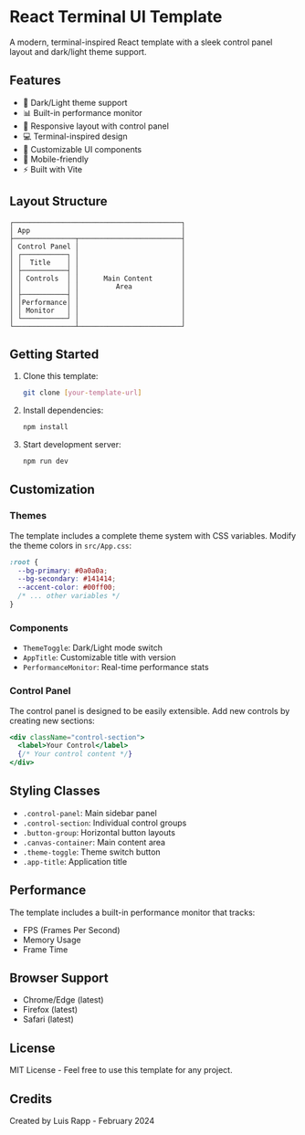 # React Terminal UI Template

A modern, terminal-inspired React template with a sleek control panel layout and dark/light theme support.

## Features

- 🎨 Dark/Light theme support
- 📊 Built-in performance monitor
- 🎯 Responsive layout with control panel
- 💻 Terminal-inspired design
- 🔧 Customizable UI components
- 📱 Mobile-friendly
- ⚡ Built with Vite

## Layout Structure

```
┌─────────────────────────────────────────┐
│ App                                     │
├───────────────┬─────────────────────────┤
│ Control Panel │                         │
│ ┌───────────┐ │                         │
│ │  Title    │ │                         │
│ ├───────────┤ │                         │
│ │ Controls  │ │      Main Content       │
│ │           │ │         Area            │
│ ├───────────┤ │                         │
│ │Performance│ │                         │
│ │ Monitor   │ │                         │
│ └───────────┘ │                         │
└───────────────┴─────────────────────────┘
```

## Getting Started

1. Clone this template:
   ```bash
   git clone [your-template-url]
   ```

2. Install dependencies:
   ```bash
   npm install
   ```

3. Start development server:
   ```bash
   npm run dev
   ```

## Customization

### Themes
The template includes a complete theme system with CSS variables. Modify the theme colors in `src/App.css`:

```css
:root {
  --bg-primary: #0a0a0a;
  --bg-secondary: #141414;
  --accent-color: #00ff00;
  /* ... other variables */
}
```

### Components
- `ThemeToggle`: Dark/Light mode switch
- `AppTitle`: Customizable title with version
- `PerformanceMonitor`: Real-time performance stats

### Control Panel
The control panel is designed to be easily extensible. Add new controls by creating new sections:

```jsx
<div className="control-section">
  <label>Your Control</label>
  {/* Your control content */}
</div>
```

## Styling Classes

- `.control-panel`: Main sidebar panel
- `.control-section`: Individual control groups
- `.button-group`: Horizontal button layouts
- `.canvas-container`: Main content area
- `.theme-toggle`: Theme switch button
- `.app-title`: Application title

## Performance

The template includes a built-in performance monitor that tracks:
- FPS (Frames Per Second)
- Memory Usage
- Frame Time

## Browser Support

- Chrome/Edge (latest)
- Firefox (latest)
- Safari (latest)

## License

MIT License - Feel free to use this template for any project.

## Credits

Created by Luis Rapp - February 2024 
